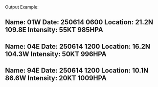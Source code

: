 Output Example:

Name: 01W
Date: 250614 0600
Location: 21.2N 109.8E
Intensity: 55KT 985HPA
----------------------------------------
Name: 04E
Date: 250614 1200
Location: 16.2N 104.3W
Intensity: 50KT 996HPA
----------------------------------------
Name: 94E
Date: 250614 1200
Location: 10.1N 86.6W
Intensity: 20KT 1009HPA
----------------------------------------
